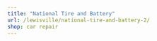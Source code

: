 ```yaml
---
title: "National Tire and Battery"
url: /lewisville/national-tire-and-battery-2/
shop: car repair
---
```

